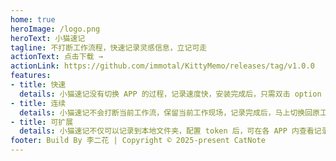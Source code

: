 ```yaml
---
home: true
heroImage: /logo.png
heroText: 小猫速记
tagline: 不打断工作流程，快速记录灵感信息，立记可走
actionText: 点击下载 →
actionLink: https://github.com/immotal/KittyMemo/releases/tag/v1.0.0
features:
- title: 快速
  details: 小猫速记没有切换 APP 的过程，记录速度快，安装完成后，只需双击 option 键即可开启悬浮记录对话框！
- title: 连续
  details: 小猫速记不会打断当前工作流，保留当前工作现场，记录完成后，马上切换回原工作流！
- title: 可扩展
  details: 小猫速记不仅可以记录到本地文件夹，配置 token 后，可在各 APP 内查看记录的灵感信息（开发中）
footer: Build By 李二花️ | Copyright © 2025-present CatNote
---
```

